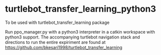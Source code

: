 # turtlebot_transfer_learning_python3
To be used with turtlebot_transfer_learning package

Run ppo_manager.py with a python3 interpreter in a catkin workspace with python3 support. The accompanying turtlebot navigation stack and directions to run the entire expiriment are found at https://github.com/bkesari1998/turtlebot_transfer_learning
